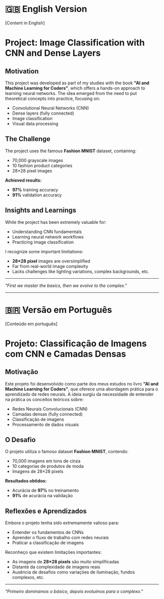# 🇬🇧 English Version  
[Content in English]   

#  Project: Image Classification with CNN and Dense Layers  

##  Motivation  

This project was developed as part of my studies with the book **"AI and Machine Learning for Coders"**, which offers a hands-on approach to learning neural networks. The idea emerged from the need to put theoretical concepts into practice, focusing on:  

- Convolutional Neural Networks (CNN)  
- Dense layers (fully connected)  
- Image classification  
- Visual data processing  

##  The Challenge  

The project uses the famous **Fashion MNIST** dataset, containing:  
- 70,000 grayscale images  
- 10 fashion product categories  
- 28×28 pixel images  

**Achieved results:**  
-  **97%** training accuracy  
-  **91%** validation accuracy  

##  Insights and Learnings  

While the project has been extremely valuable for:  
- Understanding CNN fundamentals  
- Learning neural network workflows  
- Practicing image classification  

I recognize some important limitations:  
- **28×28 pixel** images are oversimplified  
- Far from real-world image complexity  
- Lacks challenges like lighting variations, complex backgrounds, etc.  


---  
 

*"First we master the basics, then we evolve to the complex."*  

---

# 🇧🇷 Versão em Português  
[Conteúdo em português] 

# Projeto: Classificação de Imagens com CNN e Camadas Densas

##  Motivação

Este projeto foi desenvolvido como parte dos meus estudos no livro **"AI and Machine Learning for Coders"**, que oferece uma abordagem prática para o aprendizado de redes neurais. A ideia surgiu da necessidade de entender na prática os conceitos teóricos sobre:

- Redes Neurais Convolucionais (CNN)
- Camadas densas (fully connected)
- Classificação de imagens
- Processamento de dados visuais

##  O Desafio

O projeto utiliza o famoso dataset **Fashion MNIST**, contendo:
- 70,000 imagens em tons de cinza
- 10 categorias de produtos de moda
- Imagens de 28×28 pixels

**Resultados obtidos:**
-  Acurácia de **97%** no treinamento
-  **91%** de acurácia na validação

##  Reflexões e Aprendizados

Embora o projeto tenha sido extremamente valioso para:
- Entender os fundamentos de CNNs
- Aprender o fluxo de trabalho com redes neurais
- Praticar a classificação de imagens

Reconheço que existem limitações importantes:

- As imagens de **28×28 pixels** são muito simplificadas  
- Distante da complexidade de imagens reais  
- Ausência de desafios como variações de iluminação, fundos complexos, etc.

---

*"Primeiro dominamos o básico, depois evoluímos para o complexo."*
